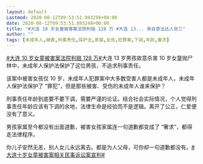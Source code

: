 ```yaml
---
layout: default
Lastmod: 2020-08-12T09:53:51.893298+00:00
date: 2020-08-12T09:53:51.893248+00:00
title: "#大连 10 岁女童被害案法院判赔 128 万 #大连 13... 来自普法达人张三"
author: ""
tags: [未成年人,被害,刑事责任,保护法,家属,女孩,犯罪案,下调,年龄,奢求]
---
```


[#大连 10 岁女童被害案法院判赔 128 万#](https://s.weibo.com/weibo?q=%23%E5%A4%A7%E8%BF%9E10%E5%B2%81%E5%A5%B3%E7%AB%A5%E8%A2%AB%E5%AE%B3%E6%A1%88%E6%B3%95%E9%99%A2%E5%88%A4%E8%B5%94128%E4%B8%87%23&from=default)大连 13 岁男孩故意杀害 10 岁女童抛尸林中，未成年人保护法保护了这位男孩，不追求刑事责任。

该案中被害女孩仅 10 岁，未成年人犯罪案中大多数受害人都是未成年人，未成年人保护法保护了 “罪犯”，但是那些被害、受伤的未成年人谁来保护？

刑事责任年龄到底要不要下调，需要严谨的论证。结合社会实际情况，个人觉得刑事责任年龄应该有下调的余地，法律生命是经验而不是逻辑。离开了公正，仁爱便没有了意义。

男孩家属至今都没有出面道歉，被害女孩家属连一句道歉都变成了 “奢求”，都得走法律程序。

你儿子安然无恙，别人女儿永远离去。都是为人父母，可你却一句道歉都没有。[#大连十岁女童被害案相关民事诉讼案宣判#](https://s.weibo.com/weibo?q=%23%E5%A4%A7%E8%BF%9E%E5%8D%81%E5%B2%81%E5%A5%B3%E7%AB%A5%E8%A2%AB%E5%AE%B3%E6%A1%88%E7%9B%B8%E5%85%B3%E6%B0%91%E4%BA%8B%E8%AF%89%E8%AE%BC%E6%A1%88%E5%AE%A3%E5%88%A4%23&from=default)

